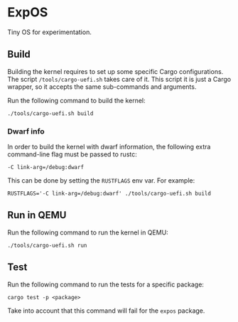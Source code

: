 # ExpOS

Tiny OS for experimentation.

## Build

Building the kernel requires to set up some specific Cargo configurations. The
script `/tools/cargo-uefi.sh` takes care of it. This script it is just a Cargo
wrapper, so it accepts the same sub-commands and arguments.

Run the following command to build the kernel:

```
./tools/cargo-uefi.sh build
```

### Dwarf info

In order to build the kernel with dwarf information, the following extra
command-line flag must be passed to rustc:

```
-C link-arg=/debug:dwarf
```

This can be done by setting the `RUSTFLAGS` env var. For example:

```
RUSTFLAGS='-C link-arg=/debug:dwarf' ./tools/cargo-uefi.sh build
```

## Run in QEMU

Run the following command to run the kernel in QEMU:

```
./tools/cargo-uefi.sh run
```

## Test

Run the following command to run the tests for a specific package:

```
cargo test -p <package>
```

Take into account that this command will fail for the `expos` package.
